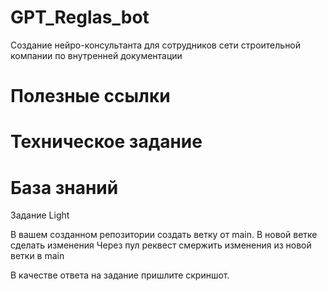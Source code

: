 # GPT_Reglas_bot
Создание нейро-консультанта для сотрудников сети строительной компании по внутренней документации

# Полезные ссылки

# Техническое задание

# База знаний

Задание Light

В вашем созданном репозитории создать ветку 
от main.
В новой ветке сделать изменения
Через пул реквест смержить изменения из новой ветки в main 

В качестве ответа на задание пришлите скриншот.

